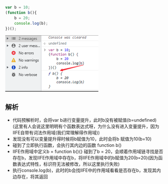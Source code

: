 ```js
var b = 10;
(function b(){
    b = 20;
    console.log(b);
})();
```

![运行结果](/question/javascript/q1/1.png)

## 解析

* 代码预解析时，会将var b进行变量提升，此时b没有被赋值(b=undefined) (这里有人会说这里明明有个函数表达式呀，为什么没有进入变量提升，因为IIFE自带有词法作用域(我们常理解得作用域))
* 发现没有可以变量提升得时候将b赋值为10，此时会将b 赋值为10(b=10)
* 碰到了立即执行函数，会执行其内边的函数 function b()
* IIFE作用域中定义b = function b(){}
碰到了b = 20，会顺着作用域链寻找是否存在b，发现IIFE作用域中存在b，将IIFE作用域中的b赋值为20(b=20)(因为函数表达式特性，标识符无法被修改，所以这里执行失败)
* 执行console.log(b)，此时的b会找IIFE中的作用域看看是否存在b，发现其内边存在，将其返回